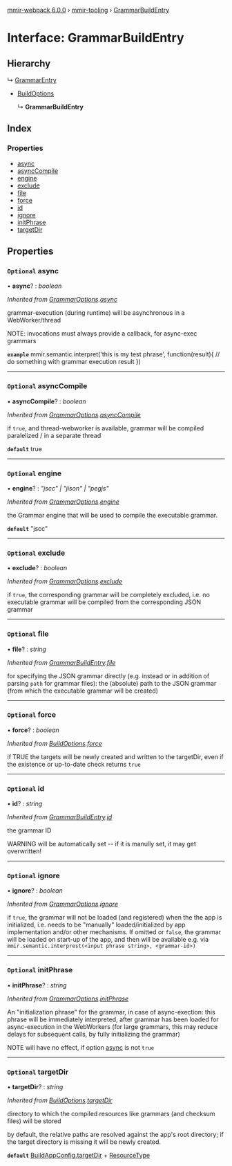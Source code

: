 [mmir-webpack 6.0.0](../README.md) › [mmir-tooling](../modules/mmir_tooling.md) › [GrammarBuildEntry](mmir_tooling.grammarbuildentry.md)

# Interface: GrammarBuildEntry

## Hierarchy

  ↳ [GrammarEntry](mmir_tooling.grammarentry.md)

* [BuildOptions](mmir_tooling.buildoptions.md)

  ↳ **GrammarBuildEntry**

## Index

### Properties

* [async](mmir_tooling.grammarbuildentry.md#optional-async)
* [asyncCompile](mmir_tooling.grammarbuildentry.md#optional-asynccompile)
* [engine](mmir_tooling.grammarbuildentry.md#optional-engine)
* [exclude](mmir_tooling.grammarbuildentry.md#optional-exclude)
* [file](mmir_tooling.grammarbuildentry.md#optional-file)
* [force](mmir_tooling.grammarbuildentry.md#optional-force)
* [id](mmir_tooling.grammarbuildentry.md#optional-id)
* [ignore](mmir_tooling.grammarbuildentry.md#optional-ignore)
* [initPhrase](mmir_tooling.grammarbuildentry.md#optional-initphrase)
* [targetDir](mmir_tooling.grammarbuildentry.md#optional-targetdir)

## Properties

### `Optional` async

• **async**? : *boolean*

*Inherited from [GrammarOptions](mmir_tooling.grammaroptions.md).[async](mmir_tooling.grammaroptions.md#optional-async)*

grammar-execution (during runtime) will be asynchronous in a WebWorker/thread

NOTE: invocations must always provide a callback, for async-exec grammars

**`example`** 
mmir.semantic.interpret('this is my test phrase', function(result){
	// do something with grammar execution result
})

___

### `Optional` asyncCompile

• **asyncCompile**? : *boolean*

*Inherited from [GrammarOptions](mmir_tooling.grammaroptions.md).[asyncCompile](mmir_tooling.grammaroptions.md#optional-asynccompile)*

if `true`, and thread-webworker is available, grammar will be compiled paralelized / in a separate thread

**`default`** true

___

### `Optional` engine

• **engine**? : *"jscc" | "jison" | "pegjs"*

*Inherited from [GrammarOptions](mmir_tooling.grammaroptions.md).[engine](mmir_tooling.grammaroptions.md#optional-engine)*

the Grammar engine that will be used to compile the executable grammar.

**`default`** "jscc"

___

### `Optional` exclude

• **exclude**? : *boolean*

*Inherited from [GrammarOptions](mmir_tooling.grammaroptions.md).[exclude](mmir_tooling.grammaroptions.md#optional-exclude)*

if `true`, the corresponding grammar will be completely excluded, i.e. no executable grammar will be compiled
from the corresponding JSON grammar

___

### `Optional` file

• **file**? : *string*

*Inherited from [GrammarBuildEntry](mmir_tooling.grammarbuildentry.md).[file](mmir_tooling.grammarbuildentry.md#optional-file)*

for specifying the JSON grammar directly (e.g. instead or in addition of parsing `path` for grammar files):
the (absolute) path to the JSON grammar (from which the executable grammar will be created)

___

### `Optional` force

• **force**? : *boolean*

*Inherited from [BuildOptions](mmir_tooling.buildoptions.md).[force](mmir_tooling.buildoptions.md#optional-force)*

if TRUE the targets will be newly created and written to the targetDir,
even if the existence or up-to-date check returns `true`

___

### `Optional` id

• **id**? : *string*

*Inherited from [GrammarBuildEntry](mmir_tooling.grammarbuildentry.md).[id](mmir_tooling.grammarbuildentry.md#optional-id)*

the grammar ID

WARNING will be automatically set -- if it is manully set, it may get overwritten!

___

### `Optional` ignore

• **ignore**? : *boolean*

*Inherited from [GrammarOptions](mmir_tooling.grammaroptions.md).[ignore](mmir_tooling.grammaroptions.md#optional-ignore)*

if `true`, the grammar will not be loaded (and registered) when the the app is initialized, i.e. needs to be
  "manually" loaded/initialized by app implementation and/or other mechanisms.
If omitted or `false`, the grammar will be loaded on start-up of the app,
  and then will be available e.g. via `mmir.semantic.interprest(<input phrase string>, <grammar-id>)`

___

### `Optional` initPhrase

• **initPhrase**? : *string*

*Inherited from [GrammarOptions](mmir_tooling.grammaroptions.md).[initPhrase](mmir_tooling.grammaroptions.md#optional-initphrase)*

An "initialization phrase" for the grammar, in case of async-exection:
this phrase will be immediately interpreted, after grammar has been loaded for async-execution in the WebWorkers
(for large grammars, this may reduce delays for subsequent calls, by fully initializing the grammar)

NOTE will have no effect, if option [async](mmir_tooling.grammarbuildentry.md#optional-async) is not `true`

___

### `Optional` targetDir

• **targetDir**? : *string*

*Inherited from [BuildOptions](mmir_tooling.buildoptions.md).[targetDir](mmir_tooling.buildoptions.md#optional-targetdir)*

directory to which the compiled resources like grammars (and checksum files) will be stored

by default, the relative paths are resolved against the app's root directory;
if the target directory is missing it will be newly created.

**`default`** [BuildAppConfig.targetDir](mmir_tooling.buildappconfig.md#optional-targetdir) + [ResourceType](../modules/mmir_tooling.md#resourcetype)

